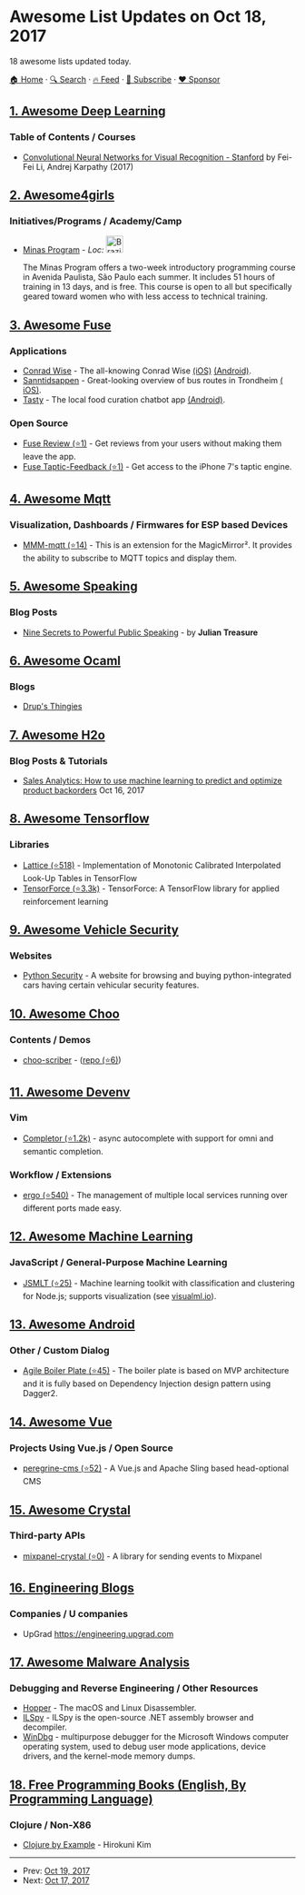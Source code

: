 # Awesome List Updates on Oct 18, 2017

18 awesome lists updated today.

[🏠 Home](/README.md) · [🔍 Search](https://www.trackawesomelist.com/search/) · [🔥 Feed](https://www.trackawesomelist.com/rss.xml) · [📮 Subscribe](https://trackawesomelist.us17.list-manage.com/subscribe?u=d2f0117aa829c83a63ec63c2f&id=36a103854c) · [❤️  Sponsor](https://github.com/sponsors/theowenyoung)



## [1. Awesome Deep Learning](/content/ChristosChristofidis/awesome-deep-learning/README.md)

### Table of Contents / Courses

*   [Convolutional Neural Networks for Visual Recognition - Stanford](http://vision.stanford.edu/teaching/cs231n/syllabus.html) by Fei-Fei Li, Andrej Karpathy (2017)

## [2. Awesome4girls](/content/cristianoliveira/awesome4girls/README.md)

### Initiatives/Programs / Academy/Camp

*   [Minas Program](http://minasprogramam.com/) - *Loc:* <img src="https://upload.wikimedia.org/wikipedia/en/0/05/Flag_of_Brazil.svg" alt="Brazil" width="30">

    The Minas Program offers a two-week introductory programming course in Avenida Paulista, São Paulo each summer. It includes 51 hours of training in 13 days, and is free. This course is open to all but specifically geared toward women who with less access to technical training.

## [3. Awesome Fuse](/content/fuse-compound/awesome-fuse/README.md)

### Applications

*   [Conrad Wise](https://itunes.apple.com/us/app/conrad-wise/id1090322679) - The all-knowing Conrad Wise [(​iOS)](https://itunes.apple.com/us/app/conrad-wise/id1090322679) [(Android)](https://play.google.com/store/apps/details?id=com.ConradWise).
*   [Sanntidsappen](https://sanntidsappen.9u.no/) - Great-looking overview of bus routes in Trondheim [(​iOS)](https://itunes.apple.com/no/app/sanntidsappen/id1106042398).
*   [Tasty](https://play.google.com/store/apps/details?id=net.tastyapp.tasty\&hl=en) - The local food curation chatbot app [(Android)](https://play.google.com/store/apps/details?id=net.tastyapp.tasty\&hl=en).

### Open Source

*   [Fuse Review (⭐1)](https://github.com/LuisRodriguezLD/Fuse-RequestReview) - Get reviews from your users without making them leave the app.
*   [Fuse Taptic-Feedback (⭐1)](https://github.com/LuisRodriguezLD/Fuse-TapticFeedback) - Get access to the iPhone 7's taptic engine.

## [4. Awesome Mqtt](/content/hobbyquaker/awesome-mqtt/README.md)

### Visualization, Dashboards / Firmwares for ESP based Devices

*   [MMM-mqtt (⭐14)](https://github.com/javiergayala/MMM-mqtt) - This is an extension for the MagicMirror². It provides the ability to subscribe to MQTT topics and display them.

## [5. Awesome Speaking](/content/matteofigus/awesome-speaking/README.md)

### Blog Posts

*   [Nine Secrets to Powerful Public Speaking](http://www.gq-magazine.co.uk/article/public-speaking-tips) - by **Julian Treasure**

## [6. Awesome Ocaml](/content/ocaml-community/awesome-ocaml/README.md)

### Blogs

*   [Drup's Thingies](https://drup.github.io/)

## [7. Awesome H2o](/content/h2oai/awesome-h2o/README.md)

### Blog Posts & Tutorials

*   [Sales Analytics: How to use machine learning to predict and optimize product backorders](http://www.business-science.io/business/2017/10/16/sales_backorder_prediction.html) Oct 16, 2017

## [8. Awesome Tensorflow](/content/jtoy/awesome-tensorflow/README.md)

### Libraries

*   [Lattice (⭐518)](https://github.com/tensorflow/lattice) - Implementation of Monotonic Calibrated Interpolated Look-Up Tables in TensorFlow
*   [TensorForce (⭐3.3k)](https://github.com/reinforceio/tensorforce) - TensorForce: A TensorFlow library for applied reinforcement learning

## [9. Awesome Vehicle Security](/content/jaredthecoder/awesome-vehicle-security/README.md)

### Websites

*   [Python Security](http://www.pythoncarsecurity.com/) - A website for browsing and buying python-integrated cars having certain vehicular security features.

## [10. Awesome Choo](/content/choojs/awesome-choo/README.md)

### Contents / Demos

*   [choo-scriber](https://zhouhansen.github.io/choo-scriber) - ([repo (⭐6)](https://github.com/ZhouHansen/choo-scriber))

## [11. Awesome Devenv](/content/jondot/awesome-devenv/README.md)

### Vim

*   [Completor (⭐1.2k)](https://github.com/maralla/completor.vim) - async autocomplete with support for omni and semantic completion.

### Workflow / Extensions

*   [ergo (⭐540)](https://github.com/cristianoliveira/ergo) - The management of multiple local services running over different ports made easy.

## [12. Awesome Machine Learning](/content/josephmisiti/awesome-machine-learning/README.md)

### JavaScript / General-Purpose Machine Learning

*   [JSMLT (⭐25)](https://github.com/jsmlt/jsmlt) - Machine learning toolkit with classification and clustering for Node.js; supports visualization (see [visualml.io](https://visualml.io)).

## [13. Awesome Android](/content/JStumpp/awesome-android/README.md)

### Other / Custom Dialog

*   [Agile Boiler Plate (⭐45)](https://github.com/xresco/Android-Agile-Boiler-Plate) - The boiler plate is based on MVP architecture and it is fully based on Dependency Injection design pattern using Dagger2.

## [14. Awesome Vue](/content/vuejs/awesome-vue/README.md)

### Projects Using Vue.js / Open Source

*   [peregrine-cms (⭐52)](https://github.com/headwirecom/peregrine-cms) - A Vue.js and Apache Sling based head-optional CMS

## [15. Awesome Crystal](/content/veelenga/awesome-crystal/README.md)

### Third-party APIs

*   [mixpanel-crystal (⭐0)](https://github.com/petoem/mixpanel-crystal) - A library for sending events to Mixpanel

## [16. Engineering Blogs](/content/kilimchoi/engineering-blogs/README.md)

### Companies / U companies

*   UpGrad <https://engineering.upgrad.com>

## [17. Awesome Malware Analysis](/content/rshipp/awesome-malware-analysis/README.md)

### Debugging and Reverse Engineering / Other Resources

*   [Hopper](https://www.hopperapp.com/) - The macOS and Linux Disassembler.
*   [ILSpy](http://ilspy.net/) - ILSpy is the open-source .NET assembly browser and decompiler.
*   [WinDbg](https://developer.microsoft.com/en-us/windows/hardware/download-windbg) - multipurpose debugger for the Microsoft Windows computer operating system, used to debug user mode applications, device drivers, and the kernel-mode memory dumps.

## [18. Free Programming Books (English, By Programming Language)](/content/EbookFoundation/free-programming-books/README.md)

### Clojure / Non-X86

*   [Clojure by Example](https://kimh.github.io/clojure-by-example/) - Hirokuni Kim

---

- Prev: [Oct 19, 2017](/content/2017/10/19/README.md)
- Next: [Oct 17, 2017](/content/2017/10/17/README.md)